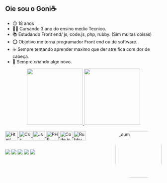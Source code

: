 ## Oie sou o Goni☕

- 😔 18 anos
- 👨‍🎓 Cursando 3 ano do ensino medio Tecnico.
- 📚 Estudando Front end/ js, code.js, php, rubby. (Sim muitas coisas)
- ⭕ Objetivo me torna programador Front end ou de software.
- ☕ Sempre tentando aprender maximo que der atre fica com dor de cabeça.
- 🧁 Sempre criando algo novo.


<div align="center">
  <a href="https://github.com/Gonikibo">
  <img height="180em" src="https://github-readme-stats.vercel.app/api?username=Gonikibo&show_icons=true&theme=cobalt&include_all_commits=true&count_private=true"/>
  <img height="180em" src="https://github-readme-stats.vercel.app/api/top-langs/?username=Gonikibo&layout=compact&langs_count=7&theme=cobalt"/>
</div>
<div style="display: inline_block"><br>
  <img align="center" alt="Html" height="30" width="40" src="https://cdn.jsdelivr.net/gh/devicons/devicon/icons/html5/html5-original.svg">
  <img align="center" alt="Css" height="30" width="40" src="https://cdn.jsdelivr.net/gh/devicons/devicon/icons/css3/css3-original.svg">
  <img align="center" alt="Js" height="30" width="40" src="https://cdn.jsdelivr.net/gh/devicons/devicon/icons/javascript/javascript-original.svg">
  <img align="center" alt="PHP" height="30" width="40" src="https://cdn.jsdelivr.net/gh/devicons/devicon/icons/php/php-original.svg">
  <img align="center" alt="Code.js" height="30" width="40" src="https://cdn.jsdelivr.net/gh/devicons/devicon/icons/nodejs/nodejs-original.svg">
  <img align="center" alt="Rubby" height="30" width="40" src="https://cdn.jsdelivr.net/gh/devicons/devicon/icons/ruby/ruby-original.svg">
  <img align="right" alt="bum" height="150" style="border-radius:50px;" src="https://i.picasion.com/pic92/3bb531b90e365a6452f25bc212e617c6.gif">
</div>
 <i class="devicon-css3-plain"></i>
 
 ##
 
 <div>
   <a href="https://www.instagram.com/jadson_goni/" target="_blank"><img src="https://img.shields.io/badge/Instagram-E4405F?style=for-the-badge&logo=instagram&logoColor=white"></a>
   <a href="https://www.linkedin.com/in/jadson-henirque-767891253/" target="_blank"><img src="https://img.shields.io/badge/LinkedIn-0077B5?style=for-the-badge&logo=linkedin&logoColor=white"></a>
   <a href="https://discord.gg/q5GJY5x2Gh"><img src="https://img.shields.io/badge/Discord-7289DA?style=for-the-badge&logo=discord&logoColor=white"></a>
   <a href="buymeacoffee.com/jadsonhenrb" target="_blank"><img src="https://img.shields.io/badge/Buy_Me_A_Coffee-FFDD00?style=for-the-badge&logo=buy-me-a-coffee&logoColor=black"></a>
    <a href = "mailto:jadsonhenrique56@gmail.com"><img src="https://img.shields.io/badge/-Gmail-%23333?style=for-the-badge&logo=gmail&logoColor=white" target="_blank"></a>
 </div>
